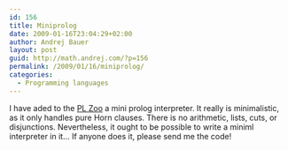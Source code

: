 ```yaml
---
id: 156
title: Miniprolog
date: 2009-01-16T23:04:29+02:00
author: Andrej Bauer
layout: post
guid: http://math.andrej.com/?p=156
permalink: /2009/01/16/miniprolog/
categories:
  - Programming languages
---
```

I have aded to the [PL Zoo](http://andrej.com/plzoo/) a mini prolog interpreter. It really is minimalistic, as it only handles pure Horn clauses. There is no arithmetic, lists, cuts, or disjunctions. Nevertheless, it ought to be possible to write a miniml interpreter in it&#8230; If anyone does it, please send me the code!
